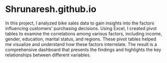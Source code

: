 # Shrunaresh.github.io
In this project, I analyzed bike sales data to gain insights into the factors influencing customers' purchasing decisions. Using Excel, I created pivot tables to examine the correlations among various factors, including income, gender, education, marital status, and regions. These pivot tables helped me visualize and understand how these factors interrelate. The result is a comprehensive dashboard that presents the findings and highlights the key relationships between different variables.
